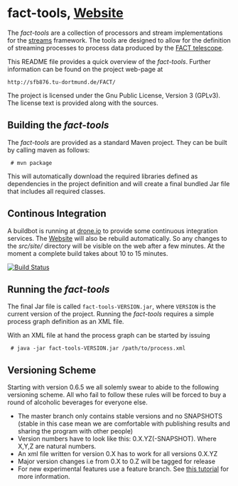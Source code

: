 fact-tools, [Website](http://sfb876.tu-dortmund.de/FACT/) 
=============

The *fact-tools* are a collection of processors and stream implementations
for the [streams](http://www.jwall.org/streams/) framework. The tools are
designed to allow for the definition of streaming processes to process data
produced by the [FACT telescope](http://www.isdc.unige.ch/fact/).

This README file provides a quick overview of the *fact-tools*. Further
information can be found on the project web-page at

	http://sfb876.tu-dortmund.de/FACT/


The project is licensed under the Gnu Public License, Version 3 (GPLv3).
The license text is provided along with the sources.




Building the *fact-tools*
-------------------------

The *fact-tools* are provided as a standard Maven project. They can be
built by calling maven as follows:

     # mvn package

This will automatically download the required libraries defined as dependencies
in the project definition and will create a final bundled Jar file that
includes all required classes.

Continous Integration
-------------------------

A buildbot is running at [drone.io](https://drone.io/bitbucket.org/cbockermann/fact-tools) to provide some continuous integration services.
The [Website](http://sfb876.tu-dortmund.de/FACT/)  will also be rebuild automatically. So any changes to the *src/site/* directory will 
be visible on the web after a few minutes. At the moment a complete build takes about 10 to 15 minutes.

[![Build Status](https://drone.io/bitbucket.org/cbockermann/fact-tools/status.png)](https://drone.io/bitbucket.org/cbockermann/fact-tools/latest)





Running the *fact-tools*
------------------------

The final Jar file is called `fact-tools-VERSION.jar`, where `VERSION` is the
current version of the project. Running the *fact-tools* requires a simple
process graph definition as an XML file.

With an XML file at hand the process graph can be started by issuing

     # java -jar fact-tools-VERSION.jar /path/to/process.xml
     
     
Versioning Scheme
---------------
Starting with version 0.6.5 we all solemly swear to abide to the following versioning scheme. All who fail to follow these rules will be forced
to buy a round of alcoholic beverages for everyone else.

* The master branch only contains stable versions and no SNAPSHOTS (stable in this case mean we are comfortable with publishing results and sharing the program with other people)
* Version numbers have to look like this:  0.X.YZ(-SNAPSHOT). Where X,Y,Z are natural numbers.
* An xml file written for version 0.X has to work for all versions 0.X.YZ
* Major version changes i.e from 0.X to 0.Z will be tagged for release
* For new experimental features use a feature branch. See [this tutorial](http://git-scm.com/book/en/Git-Branching-Basic-Branching-and-Merging) for more information.


 




